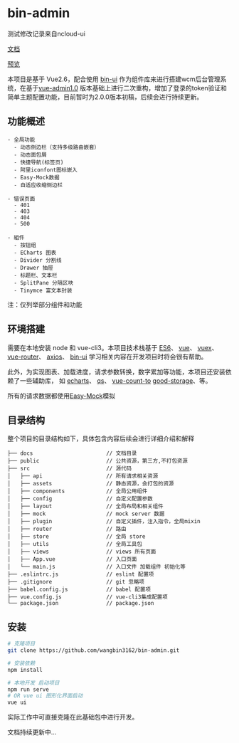 # bin-admin

测试修改记录来自ncloud-ui

[文档](https://wangbin3162.github.io/docs/bin-admin/)

[预览](https://wangbin3162.github.io/preview/bin-admin/)

本项目是基于 Vue2.6，配合使用 [bin-ui](https://github.com/wangbin3162/bin-ui/) 作为组件库来进行搭建wcm后台管理系统，在基于[vue-admin1.0](https://github.com/wangbin3162/vue-admin/)
版本基础上进行二次重构，增加了登录的token验证和简单主题配置功能，目前暂时为2.0.0版本初稿，后续会进行持续更新。

## 功能概述

    - 全局功能
      - 动态侧边栏（支持多级路由嵌套）
      - 动态面包屑
      - 快捷导航(标签页)
      - 阿里iconfont图标嵌入
      - Easy-Mock数据
      - 自适应收缩侧边栏
        
    - 错误页面
      - 401
      - 403
      - 404
      - 500
    
    - 組件
      - 按钮组
      - ECharts 图表
      - Divider 分割线
      - Drawer 抽屉
      - 标题栏、文本栏
      - SplitPane 分隔区块
      - Tinymce 富文本封装
      
 注：仅列举部分组件和功能
      
## 环境搭建

需要在本地安装 node 和 vue-cli3。本项目技术栈基于
[ES6](http://es6.ruanyifeng.com/)、
[vue](https://cn.vuejs.org/index.html)、
[vuex](https://vuex.vuejs.org/zh/guide/)、
[vue-router](https://router.vuejs.org/zh/)、
[axios](https://github.com/axios/axios)、
[bin-ui](https://github.com/wangbin3162/bin-ui/)
学习相关内容在开发项目时将会很有帮助。

此外，为实现图表、加载进度，请求参数转换，数字累加等功能，本项目还安装依赖了一些辅助库， 如
[echarts](https://echarts.baidu.com/index.html)、
[qs](https://www.npmjs.com/package/qs)、
[vue-count-to](https://www.npmjs.com/package/vue-count-to)
[good-storage](https://www.npmjs.com/package/good-storage)、等。

所有的请求数据都使用[Easy-Mock](https://easy-mock.com/)模拟

## 目录结构

整个项目的目录结构如下，具体包含内容后续会进行详细介绍和解释

    ├── docs                       // 文档目录
    ├── public                     // 公共资源，第三方,不打包资源
    ├── src                        // 源代码
    │   ├── api                    // 所有请求相关资源
    │   ├── assets                 // 静态资源，会打包的资源
    │   ├── components             // 全局公用组件
    │   ├── config                 // 自定义配置参数
    │   ├── layout                 // 全局布局和相关组件
    │   ├── mock                   // mock server 数据
    │   ├── plugin                 // 自定义插件，注入指令，全局mixin
    │   ├── router                 // 路由
    │   ├── store                  // 全局 store 
    │   ├── utils                  // 全局工具包
    │   ├── views                  // views 所有页面
    │   ├── App.vue                // 入口页面
    │   └── main.js                // 入口文件 加载组件 初始化等
    ├── .eslintrc.js               // eslint 配置项
    ├── .gitignore                 // git 忽略项
    ├── babel.config.js            // babel 配置项
    ├── vue.config.js              // vue-cli3集成配置项
    └── package.json               // package.json
    
## 安装

```bash
# 克隆项目
git clone https://github.com/wangbin3162/bin-admin.git

# 安装依赖
npm install

# 本地开发 启动项目
npm run serve
# OR vue ui 图形化界面启动
vue ui
```

实际工作中可直接克隆在此基础包中进行开发。

文档持续更新中...
